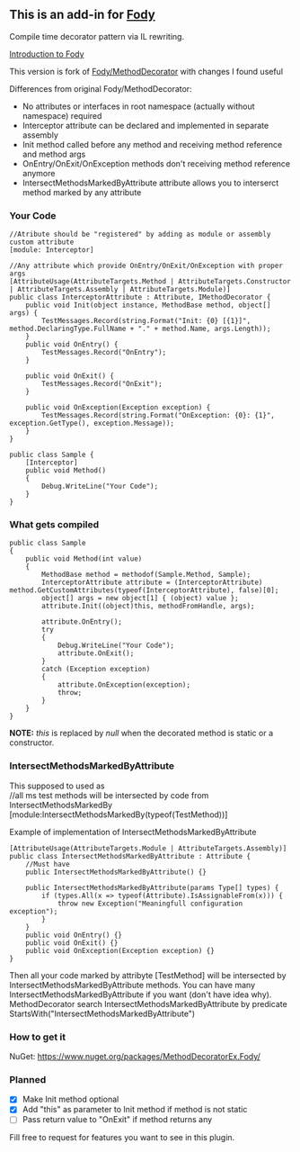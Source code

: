 ## This is an add-in for [Fody](https://github.com/Fody/Fody/) 

Compile time decorator pattern via IL rewriting.

[Introduction to Fody](http://github.com/Fody/Fody/wiki/SampleUsage)

This version is fork of [Fody/MethodDecorator](https://github.com/Fody/MethodDecorator) with changes I found useful

Differences from original Fody/MethodDecorator:
* No attributes or interfaces in root namespace (actually without namespace) required
* Interceptor attribute can be declared and implemented in separate assembly
* Init method called before any method and receiving method reference and method args 
* OnEntry/OnExit/OnException methods don't receiving method reference anymore
* IntersectMethodsMarkedByAttribute attribute allows you to interserct method marked by any attribute

### Your Code
	//Atribute should be "registered" by adding as module or assembly custom attribute
	[module: Interceptor]
	
	//Any attribute which provide OnEntry/OnExit/OnException with proper args
	[AttributeUsage(AttributeTargets.Method | AttributeTargets.Constructor | AttributeTargets.Assembly | AttributeTargets.Module)]
	public class InterceptorAttribute : Attribute, IMethodDecorator	{
	    public void Init(object instance, MethodBase method, object[] args) {
			TestMessages.Record(string.Format("Init: {0} [{1}]", method.DeclaringType.FullName + "." + method.Name, args.Length));
		}
		public void OnEntry() {
	        TestMessages.Record("OnEntry");
	    }
	
	    public void OnExit() {
	        TestMessages.Record("OnExit");
	    }
	
	    public void OnException(Exception exception) {
	        TestMessages.Record(string.Format("OnException: {0}: {1}", exception.GetType(), exception.Message));
	    }
	}
	
	public class Sample	{
		[Interceptor]
		public void Method()
		{
		    Debug.WriteLine("Your Code");
		}
	}

### What gets compiled
	
	public class Sample
	{
		public void Method(int value)
		{
		    MethodBase method = methodof(Sample.Method, Sample);
		    InterceptorAttribute attribute = (InterceptorAttribute) method.GetCustomAttributes(typeof(InterceptorAttribute), false)[0];
		    object[] args = new object[1] { (object) value };
			attribute.Init((object)this, methodFromHandle, args);

			attribute.OnEntry();
		    try
		    {
		        Debug.WriteLine("Your Code");
		        attribute.OnExit();
		    }
		    catch (Exception exception)
		    {
		        attribute.OnException(exception);
		        throw;
		    }
		}
	}

**NOTE:** *this* is replaced by *null* when the decorated method is static or a constructor.

### IntersectMethodsMarkedByAttribute

This supposed to used as	
	//all ms test methods will be intersected by code from IntersectMethodsMarkedBy 
	[module:IntersectMethodsMarkedBy(typeof(TestMethod))] 

Example of implementation of IntersectMethodsMarkedByAttribute

	[AttributeUsage(AttributeTargets.Module | AttributeTargets.Assembly)]
	public class IntersectMethodsMarkedByAttribute : Attribute {
		//Must have
		public IntersectMethodsMarkedByAttribute() {}

		public IntersectMethodsMarkedByAttribute(params Type[] types) {
			if (types.All(x => typeof(Attribute).IsAssignableFrom(x))) {
				throw new Exception("Meaningfull configuration exception");
			}
		}
		public void OnEntry() {}
		public void OnExit() {}
		public void OnException(Exception exception) {}
	}

Then all your code marked by attribyte [TestMethod] will be intersected by IntersectMethodsMarkedByAttribute methods.
You can have many IntersectMethodsMarkedByAttribute if you want (don't have idea why). 
MethodDecorator search IntersectMethodsMarkedByAttribute by predicate StartsWith("IntersectMethodsMarkedByAttribute")

### How to get it

NuGet: https://www.nuget.org/packages/MethodDecoratorEx.Fody/
	
### Planned

- [x] Make Init method optional
- [x] Add "this" as parameter to Init method if method is not static
- [ ] Pass return value to "OnExit" if method returns any

Fill free to request for features you want to see in this plugin.